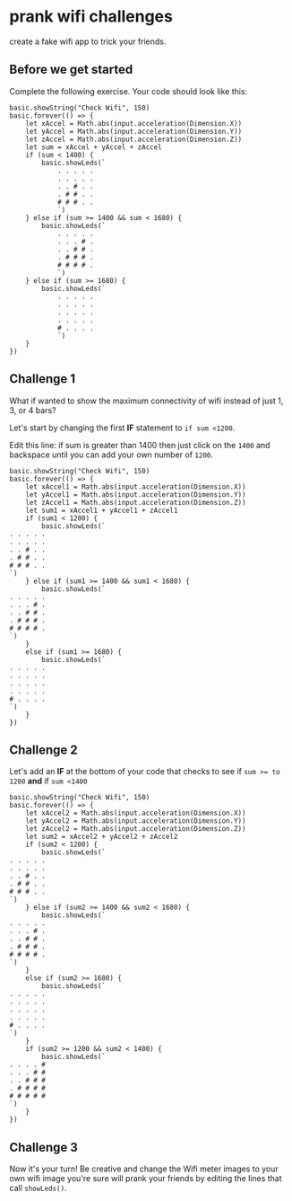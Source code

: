 # prank wifi challenges

create a fake wifi app to trick your friends.

## Before we get started

Complete the following exercise. Your code should look like this:

```blocks
basic.showString("Check Wifi", 150)
basic.forever(() => {
    let xAccel = Math.abs(input.acceleration(Dimension.X))
    let yAccel = Math.abs(input.acceleration(Dimension.Y))
    let zAccel = Math.abs(input.acceleration(Dimension.Z))
    let sum = xAccel + yAccel + zAccel
    if (sum < 1400) {
        basic.showLeds(`
            . . . . .
            . . . . .
            . . # . .
            . # # . .
            # # # . .
            `)
    } else if (sum >= 1400 && sum < 1680) {
        basic.showLeds(`
            . . . . .
            . . . # .
            . . # # .
            . # # # .
            # # # # .
            `)
    } else if (sum >= 1680) {
        basic.showLeds(`
            . . . . .
            . . . . .
            . . . . .
            . . . . .
            # . . . .
            `)
    }
})

```

## Challenge 1

What if wanted to show the maximum connectivity of wifi instead of just 1, 3, or 4 bars?

Let's start by changing the first **IF** statement to `if sum <1200`.

Edit this line: if sum is greater than 1400 then just click on the `1400` and backspace until you can add your own number of `1200`.

```blocks
basic.showString("Check Wifi", 150)
basic.forever(() => {
    let xAccel1 = Math.abs(input.acceleration(Dimension.X))
    let yAccel1 = Math.abs(input.acceleration(Dimension.Y))
    let zAccel1 = Math.abs(input.acceleration(Dimension.Z))
    let sum1 = xAccel1 + yAccel1 + zAccel1
    if (sum1 < 1200) {
        basic.showLeds(`
. . . . .
. . . . .
. . # . .
. # # . .
# # # . .
`)
    } else if (sum1 >= 1400 && sum1 < 1680) {
        basic.showLeds(`
. . . . .
. . . # .
. . # # .
. # # # .
# # # # .
`)
    }
    else if (sum1 >= 1680) {
        basic.showLeds(`
. . . . .
. . . . .
. . . . .
. . . . .
# . . . .
`)
    }
})
```

## Challenge 2

Let's add an **IF** at the bottom of your code that checks to see if `sum >= to 1200` **and** if `sum <1400`

```blocks
basic.showString("Check Wifi", 150)
basic.forever(() => {
    let xAccel2 = Math.abs(input.acceleration(Dimension.X))
    let yAccel2 = Math.abs(input.acceleration(Dimension.Y))
    let zAccel2 = Math.abs(input.acceleration(Dimension.Z))
    let sum2 = xAccel2 + yAccel2 + zAccel2
    if (sum2 < 1200) {
        basic.showLeds(`
. . . . .
. . . . .
. . # . .
. # # . .
# # # . .
`)
    } else if (sum2 >= 1400 && sum2 < 1680) {
        basic.showLeds(`
. . . . .
. . . # .
. . # # .
. # # # .
# # # # .
`)
    }
    else if (sum2 >= 1680) {
        basic.showLeds(`
. . . . .
. . . . .
. . . . .
. . . . .
# . . . .
`)
    }
    if (sum2 >= 1200 && sum2 < 1400) {
        basic.showLeds(`
. . . . #
. . . # #
. . # # #
. # # # #
# # # # #
`) 
    }
})
```

## Challenge 3

Now it's your turn! Be creative and change the Wifi meter images to your own wifi image you're sure will prank your friends by editing the lines that call `showLeds()`.

